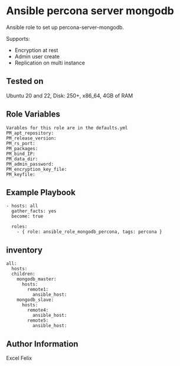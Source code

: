 Ansible percona server mongodb
=========

Ansible role to set up percona-server-mongodb.

Supports:
- Encryption at rest
- Admin user create
- Replication on multi instance

Tested on
-----------
Ubuntu 20 and 22, Disk: 250+, x86_64, 4GB of RAM

Role Variables
--------------
```
Varables for this role are in the defaults.yml
PM_apt_repository: 
PM_release_version:
PM_rs_port:
PM_packages:
PM_bind_IP: 
PM_data_dir: 
PM_admin_password: 
PM_encryption_key_file:
PM_keyfile:
```

Example Playbook
----------------
```
- hosts: all
  gather_facts: yes
  become: true
  
  roles:
    - { role: ansible_role_mongodb_percona, tags: percona }
```

inventory
----------------
```
all:
  hosts:
  children:
    mongodb_master:
      hosts:
        remote1:
          ansible_host: 
    mongodb_slave:
      hosts:
        remote4:
          ansible_host: 
        remote5:
          ansible_host: 
```


Author Information
------------------
Excel Felix